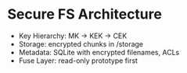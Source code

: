 # Secure FS Architecture

- Key Hierarchy: MK → KEK → CEK
- Storage: encrypted chunks in /storage
- Metadata: SQLite with encrypted filenames, ACLs
- Fuse Layer: read-only prototype first
